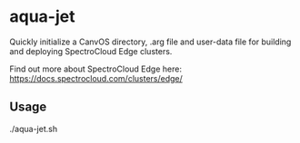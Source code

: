 # aqua-jet

Quickly initialize a CanvOS directory, .arg file and user-data file for building and deploying SpectroCloud Edge clusters. 

Find out more about SpectroCloud Edge here:
https://docs.spectrocloud.com/clusters/edge/


## Usage

./aqua-jet.sh 
